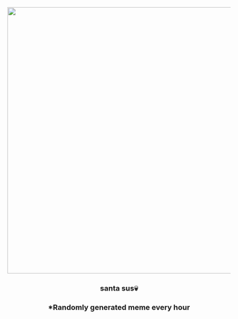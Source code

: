 <p align="center">
        <img src="https://i.redd.it/8o0rumcdjk1a1.png" width="600" height="600">
        </p>
        <h3 align="center">santa sus💀</h3>
        <h3 align="center">*Randomly generated meme every hour</h3>
    